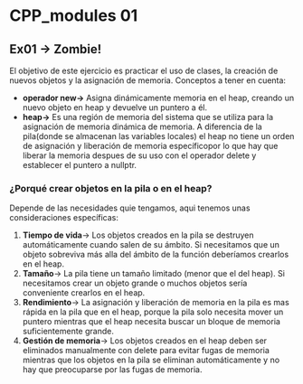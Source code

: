 # CPP_modules 01

## Ex01 -> Zombie!

El objetivo de este ejercicio es practicar el uso de clases, la creación de nuevos objetos y la asignación de memoria.
Conceptos a tener en cuenta:
* **operador new->** Asigna dinámicamente memoria en el heap, creando un nuevo objeto en
heap y devuelve un puntero a él.
* **heap->** Es una región de memoria del sistema que se utiliza para la asignación de memoria dinámica de memoria. A diferencia de la pila(donde se almacenan las variables locales) el heap no tiene un orden de asignación y liberación de memoria específicopor lo que hay que liberar la memoria despues de su uso con el operador delete y establecer el puntero a nullptr.


### ¿Porqué crear objetos en la pila o en el heap?

Depende de las necesidades quie tengamos, aqui tenemos unas consideraciones específicas:

1. **Tiempo de vida**-> Los objetos creados en la pila se destruyen automáticamente cuando salen de su ámbito. Si necesitamos que un objeto sobreviva más alla del ámbito de la función deberíamos crearlos en el heap.
2. **Tamaño**-> La pila tiene un tamaño limitado (menor que el del heap). Si necesitamos crear un objeto grande o muchos objetos sería conveniente crearlos en el heap.
3. **Rendimiento**-> La asignación y liberación de memoria en la pila es mas rápida en la pila que en el heap, porque la pila solo necesita mover un puntero mientras que el heap necesita buscar un bloque de memoria suficientemente grande.
4. **Gestión de memoria**-> Los objetos creados en el heap deben ser eliminados manualmente con delete para evitar fugas de memoria mientras que los objetos en la pila se eliminan automáticamente y no hay que preocuparse por las fugas de memoria.